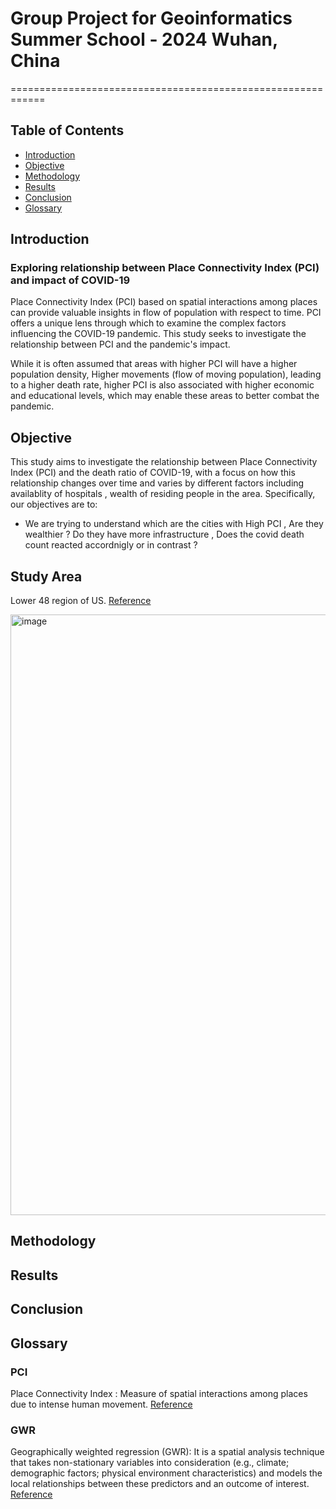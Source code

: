 # Group Project for Geoinformatics Summer School - 2024 Wuhan, China
============================================================

## Table of Contents
* [Introduction](#introduction)
* [Objective](#objective)
* [Methodology](#methodology)
* [Results](#results)
* [Conclusion](#conclusion)
* [Glossary](#glossary)


## Introduction 
<a name="introduction"></a>
### Exploring relationship between Place Connectivity Index (PCI) and impact of COVID-19

Place Connectivity Index (PCI) based on spatial interactions among places can provide valuable insights in flow of population with respect to time. PCI offers a unique lens through which to examine the complex factors influencing the COVID-19 pandemic. This study seeks to investigate the relationship between PCI and the pandemic's impact.

While it is often assumed that areas with higher PCI will have a higher population density, Higher movements (flow of moving population),  leading to a higher death rate, higher PCI is also associated with higher economic and educational levels, which may enable these areas to better combat the pandemic.

## Objective
<a name="objective"></a>

This study aims to investigate the relationship between Place Connectivity Index (PCI) and the death ratio of COVID-19, with a focus on how this relationship changes over time and varies by different factors including availablity of hospitals , wealth of residing people in the area. Specifically, our objectives are to:

- We are trying to understand which are the cities with High PCI , Are they wealthier ? Do they have more infrastructure , Does the covid death count reacted accordnigly or in contrast ? 

## Study Area

Lower 48 region of US. [Reference](https://www.census.gov/geographies/mapping-files/time-series/geo/carto-boundary-file.html)

<img width="961" alt="image" src="https://github.com/kshitijrajsharma/wuhan-geoinformatics/assets/36752999/2a3ccc07-cc8e-4d7a-a45a-9b051125a681">


## Methodology
<a name="methodology"></a>
### 

## Results
<a name="results"></a>
### 

## Conclusion
<a name="conclusion"></a>
### 

## Glossary
<a name="glossary"></a>

### PCI 
Place Connectivity Index : 
Measure of spatial interactions among places due to intense human movement.
[Reference](https://github.com/GIBDUSC/Place-Connectivity-Index)

### GWR 

Geographically weighted regression (GWR): It is a spatial analysis technique that takes non-stationary variables into consideration (e.g., climate; demographic factors; physical environment characteristics) and models the local relationships between these predictors and an outcome of interest. [Reference](https://www.publichealth.columbia.edu/research/population-health-methods/geographically-weighted-regression)
